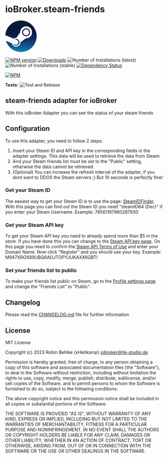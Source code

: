 # ioBroker.steam-friends

<img src="admin/steam-friends.png" height="100">

[![NPM version](https://img.shields.io/npm/v/iobroker.steam-friends.svg)](https://www.npmjs.com/package/iobroker.steam-friends)
[![Downloads](https://img.shields.io/npm/dm/iobroker.steam-friends.svg)](https://www.npmjs.com/package/iobroker.steam-friends)
![Number of Installations (latest)](https://iobroker.live/badges/steam-friends-installed.svg)
![Number of Installations (stable)](https://iobroker.live/badges/steam-friends-stable.svg)
[![Dependency Status](https://img.shields.io/david/xHeitkamp/iobroker.steam-friends.svg)](https://david-dm.org/xHeitkamp/iobroker.steam-friends)

[![NPM](https://nodei.co/npm/iobroker.steam-friends.png?downloads=true)](https://nodei.co/npm/iobroker.steam-friends/)

**Tests:** ![Test and Release](https://github.com/xHeitkamp/ioBroker.steam-friends/workflows/Test%20and%20Release/badge.svg)

## steam-friends adapter for ioBroker

With this ioBroker Adapter you can see the status of your steam friends

## Configuration

To use this adapter, you need to follow 2 steps:

1. Insert your Steam ID and API key in the corresponding fields in the adapter settings. This data will be used to retrieve the data from Steam.
2. And your Steam friends list must be set to the "Public" setting, otherwise the data cannot be retrieved.
3. (Optional) You can increase the refresh interval of the adapter, if you dont want to DDOS the Steam servers ;) But 10 seconds is perfectly fine!

### Get your Steam ID

The easiest way to get your Steam ID is to use the page: [SteamIDFinder](https://www.steamidfinder.com/).
With this page you can find out the Steam ID you need "steamID64 (Dec)" if you enter your Steam Username. Example: 76561197960287930

### Get your Steam API key

To get your Steam API key you need to already spend more than $5 in the store. If you have done this you can change to the [Steam API key page](https://steamcommunity.com/dev/apikey). On this page you need to confirm the [Steam API Terms of Use](https://steamcommunity.com/dev/apiterms) and enter your Domain Name. Now click "Register" and you should see your key.
Example: M947XROX89UBQ6AOJTOPYJUKAXX6QBTI

### Set your friends list to public

To make your friends list public on Steam, go to the [Profile settings page](https://steamcommunity.com/my/edit/settings) and change the "Friends List" to "Public".

## Changelog

Please read the [CHANGELOG.md](CHANGELOG.md) file for further information

## License

MIT License

Copyright (c) 2023 Robin Behlke (xHeitkamp) <iobroker@hk-studio.de>

Permission is hereby granted, free of charge, to any person obtaining a copy
of this software and associated documentation files (the "Software"), to deal
in the Software without restriction, including without limitation the rights
to use, copy, modify, merge, publish, distribute, sublicense, and/or sell
copies of the Software, and to permit persons to whom the Software is
furnished to do so, subject to the following conditions:

The above copyright notice and this permission notice shall be included in all
copies or substantial portions of the Software.

THE SOFTWARE IS PROVIDED "AS IS", WITHOUT WARRANTY OF ANY KIND, EXPRESS OR
IMPLIED, INCLUDING BUT NOT LIMITED TO THE WARRANTIES OF MERCHANTABILITY,
FITNESS FOR A PARTICULAR PURPOSE AND NONINFRINGEMENT. IN NO EVENT SHALL THE
AUTHORS OR COPYRIGHT HOLDERS BE LIABLE FOR ANY CLAIM, DAMAGES OR OTHER
LIABILITY, WHETHER IN AN ACTION OF CONTRACT, TORT OR OTHERWISE, ARISING FROM,
OUT OF OR IN CONNECTION WITH THE SOFTWARE OR THE USE OR OTHER DEALINGS IN THE
SOFTWARE.
